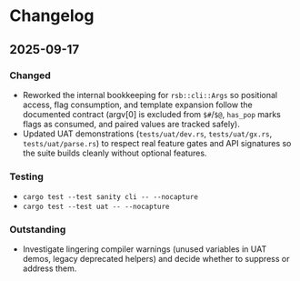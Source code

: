 # Changelog

## 2025-09-17

### Changed
- Reworked the internal bookkeeping for `rsb::cli::Args` so positional access, flag
  consumption, and template expansion follow the documented contract (argv[0] is
  excluded from `$#`/`$@`, `has_pop` marks flags as consumed, and paired values are
  tracked safely).
- Updated UAT demonstrations (`tests/uat/dev.rs`, `tests/uat/gx.rs`,
  `tests/uat/parse.rs`) to respect real feature gates and API signatures so the
  suite builds cleanly without optional features.

### Testing
- `cargo test --test sanity cli -- --nocapture`
- `cargo test --test uat -- --nocapture`

### Outstanding
- Investigate lingering compiler warnings (unused variables in UAT demos, legacy
  deprecated helpers) and decide whether to suppress or address them.
